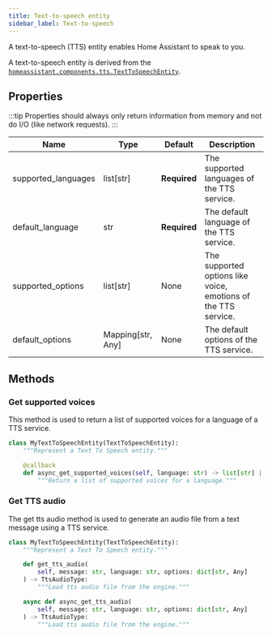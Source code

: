 ```yaml
---
title: Text-to-speech entity
sidebar_label: Text-to-speech
---
```


A text-to-speech (TTS) entity enables Home Assistant to speak to you.

A text-to-speech entity is derived from the  [`homeassistant.components.tts.TextToSpeechEntity`](https://github.com/home-assistant/core/blob/dev/homeassistant/components/tts/__init__.py).

## Properties

:::tip
Properties should always only return information from memory and not do I/O (like network requests).
:::

| Name | Type | Default | Description
| ---- | ---- | ------- | -----------
| supported_languages | list[str] | **Required** | The supported languages of the TTS service.
| default_language | str | **Required** | The default language of the TTS service.
| supported_options | list[str] | None | The supported options like voice, emotions of the TTS service.
| default_options | Mapping[str, Any] | None | The default options of the TTS service.

## Methods

### Get supported voices

This method is used to return a list of supported voices for a language of a TTS service.

```python
class MyTextToSpeechEntity(TextToSpeechEntity):
    """Represent a Text To Speech entity."""

    @callback
    def async_get_supported_voices(self, language: str) -> list[str] | None:
        """Return a list of supported voices for a language."""
```

### Get TTS audio

The get tts audio method is used to generate an audio file from a text message using a TTS service.

```python
class MyTextToSpeechEntity(TextToSpeechEntity):
    """Represent a Text To Speech entity."""

    def get_tts_audio(
        self, message: str, language: str, options: dict[str, Any]
    ) -> TtsAudioType:
        """Load tts audio file from the engine."""

    async def async_get_tts_audio(
        self, message: str, language: str, options: dict[str, Any]
    ) -> TtsAudioType:
        """Load tts audio file from the engine."""
```
